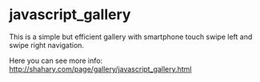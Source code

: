 # javascript_gallery
This is a simple but efficient gallery with smartphone touch swipe left and swipe right navigation.

Here you can see more info:
http://shahary.com/page/gallery/javascript_gallery.html

